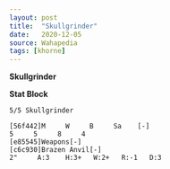 ```yaml
---
layout: post
title:  "Skullgrinder"
date:   2020-12-05
source: Wahapedia
tags: [khorne]
---
```


**Skullgrinder**

**Stat Block**
```
5/5 Skullgrinder
```

```
[56f442]M     W     B     Sa    [-]
5     5     8     4     
[e85545]Weapons[-]
[c6c930]Brazen Anvil[-]
2"     A:3    H:3+   W:2+   R:-1   D:3   
```


